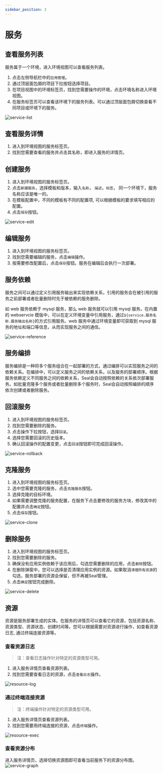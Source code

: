 ```yaml
---
sidebar_position: 3
---
```



# 服务

## 查看服务列表

服务属于一个环境，进入环境视图可以查看服务列表。

1. 点击左侧导航栏中的`应用管理`。
2. 通过顶层面包屑的项目下拉按钮选择项目。
3. 在项目视图中的环境标签页，找到您需要操作的环境，点击环境名称进入环境视图。
4. 在服务标签页可以查看该环境下的服务列表。可以通过顶层面包屑切换查看不同项目或环境下的服务。

![service-list](/img/service/service-list.png)

## 查看服务详情

1. 进入到环境视图的服务标签页。
2. 找到您需要查看的服务并点击其名称，即进入服务的详情页。

## 创建服务

1. 进入到环境视图的服务标签页。
2. 点击`新建服务`，选择模板和版本，输入`名称`， `描述`，`标签`， 同一个环境下，服务名称应该是唯一的。
3. 在模板配置中，不同的模板有不同的配置项, 可以根据模板的要求填写相应的配置。
4. 点击`保存`按钮。

![service-edit](/img/service/service-edit.png)

## 编辑服务

1. 进入到环境视图的服务标签页。
2. 找到您需要编辑的服务，点击`编辑`操作。
3. 按需要修改配置后，点击`保存`按钮。服务在编辑后会执行一次部署。

## 服务依赖

服务之间可以通过定义引用服务输出来实现依赖关系，引用的服务会在被引用的服务之前部署或者批量删除时先于被依赖的服务删除。

如 web 服务依赖于 mysql 服务，那么 web 服务就可以引用 mysql 服务。在内置的 webservcie 模版中，可以在定义环境变量中引用服务，通过`${service.服务名称.服务输出名称}`的方式引用服务。web 服务中通过环境变量即可获取到 mysql 服务的地址和端口等信息，从而实现服务之间的通信。

![service-reference](/img/service/servcie-reference.jpg)

## 服务编排

服务编排是一种将多个服务组合在一起部署的方式，通过编排可以实现服务之间的依赖关系。在编排中，可以定义服务之间的依赖关系，以及服务的部署顺序。根据服务依赖定义不同服务之间的依赖关系，Seal会自动按照依赖的关系依次部署服务。如批量克隆多个服务或者批量删除多个服务时，Seal会自动按照编排的顺序依次创建或者删除服务。

## 回滚服务

1. 进入到环境视图的服务标签页。
2. 找到您需要删除的服务。
3. 点击操作下拉按钮，选择`回滚`。
4. 选择您需要回滚的历史版本。
5. 确认回滚操作的配置变更，点击`回滚`按钮即可完成回滚操作。

![service-rollback](/img/service/service-rollback.png)

## 克隆服务

1. 进入到环境视图的服务标签页。
2. 选中您需要克隆的服务，点击`克隆服务`按钮。
3. 选择克隆的目标环境。
4. 如果需要调整克隆的服务配置，在服务下点击要修改的服务方块，修改其中的配置并点击`确定`按钮。
5. 点击`保存`按钮。

![service-clone](/img/service/service-clone.png)

## 删除服务

1. 进入到环境视图的服务标签页。
2. 找到您需要删除的服务。
3. 确保没有应用实例依赖于该应用后，勾选您需要删除的应用，点击`删除`按钮。
4. 在删除弹窗中，您可以选择是否清理应用实例的资源。如果取消`清理所有资源`的勾选，服务部署的资源会保留，但不再被Seal管理。
5. 点击`确定`按钮完成删除。

![service-delete](/img/service/service-delete.png)

## 资源

资源是服务部署生成的实体。在服务的详情页可以查看它的资源，包括资源名称、资源类型、资源状态、创建时间等。您可以根据需要对资源进行操作，如查看资源日志, 通过终端连接资源等。

### 查看资源日志

> 注：查看日志操作针对特定的资源类型可用。

1. 进入服务详情页查看资源列表。
2. 找到您需要查看日志的资源，点击`查看日志`操作。

![resource-log](/img/service/resource-log.png)

### 通过终端连接资源

> 注：终端操作针对特定的资源类型可用。

1. 进入服务详情页查看资源列表。
2. 找到您需要用终端连接的资源，点击`终端`操作。 

![resource-exec](/img/service/resource-exec.png)

### 查看资源分布

进入服务详情页，选择切换资源图即可查看当前服务下的资源分布图。
![service-graph](/img/service/resource-graph.jpg)